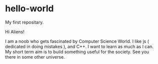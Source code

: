 # hello-world
My first repositary.

Hi Aliens!

I am a noob who gets fascinated by Computer Science World.
I like js ( dedicated in doing mistakes ), and C++.
I want to learn as much as I can.
My short term aim is to build something useful for the society.
See you there in some other universe.
